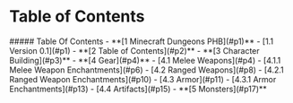 # Table of Contents
<div class='toc'>
##### Table Of Contents
- **[1 Minecraft Dungeons PHB](#p1)**
  - [1.1 Version 0.1](#p1)
- **[2 Table of Contents](#p2)**
- **[3 Character Building](#p3)**
- **[4 Gear](#p4)**
  - [4.1 Melee Weapons](#p4)
    - [4.1.1 Melee Weapon Enchantments](#p6)
  - [4.2 Ranged Weapons](#p8)
    - [4.2.1 Ranged Weapon Enchantments](#p10)
  - [4.3 Armor](#p11)
    - [4.3.1 Armor Enchantments](#p13)
  - [4.4 Artifacts](#p15)
- **[5 Monsters](#p17)**
</div>